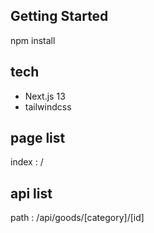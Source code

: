 ## Getting Started

npm install

## tech
 - Next.js 13 
 - tailwindcss
  
## page list
 index : /


## api list
 path : /api/goods/[category]/[id]
